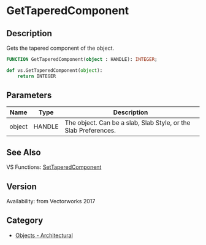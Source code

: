 # GetTaperedComponent

## Description
Gets the tapered component of the object.

```pascal
FUNCTION GetTaperedComponent(object : HANDLE): INTEGER;
```

```python
def vs.GetTaperedComponent(object):
    return INTEGER
```

## Parameters
|Name|Type|Description|
|---|---|---|
|object|HANDLE|The object. Can be a slab, Slab Style, or the Slab Preferences.|

## See Also
VS Functions:
[SetTaperedComponent](SetTaperedComponent.md)

## Version
Availability: from Vectorworks 2017

## Category
* [Objects - Architectural](../Categories/Objects%20-%20Architectural.md)
